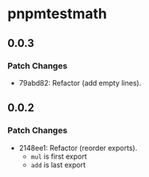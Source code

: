 # pnpmtestmath

## 0.0.3

### Patch Changes

- 79abd82: Refactor (add empty lines).

## 0.0.2

### Patch Changes

- 2148ee1: Refactor (reorder exports).
  - `mul` is first export
  - `add` is last export
